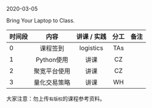 2020-03-05

Bring Your Laptop to Class. 

|时间段     |  内容    | 讲课 / 实践     |  分工  |备注       |
| :---      |   :----:    |   :----:    |    :----:    |       ---: |
|    0     | 课程签到     |  logistics   |     TAs     |        |
|    1     | Python使用   |  讲课   |    CZ     |        |
|    2     | 聚宽平台使用   |  讲课   |    CZ     |        |
|    3     | 量化交易策略 |  讲课   |    WH     |        |



大家注意：勿上传``有版权``的课程参考资料。
